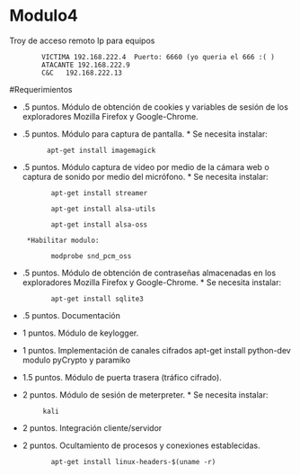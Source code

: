 # Modulo4
Troy de acceso remoto
      Ip para equipos
            
            VICTIMA 192.168.222.4  Puerto: 6660 (yo queria el 666 :( )
            ATACANTE 192.168.222.9
            C&C   192.168.222.13

#Requerimientos
- .5 puntos. Módulo de obtención de cookies y variables de sesión de los exploradores Mozilla
Firefox y Google-Chrome.

- .5 puntos. Módulo para captura de pantalla.
       * Se necesita instalar:
                
            apt-get install imagemagick


- .5 puntos. Módulo captura de video por medio de la cámara web o captura de sonido por
medio del micrófono.
       * Se necesita instalar:
            
             apt-get install streamer

             apt-get install alsa-utils
             
             apt-get install alsa-oss
             
       *Habilitar modulo:
       
             modprobe snd_pcm_oss


- .5 puntos. Módulo de obtención de contraseñas almacenadas en los exploradores Mozilla Firefox y Google-Chrome.
       * Se necesita instalar:
            
             apt-get install sqlite3


- .5 puntos. Documentación

- 1 puntos. Módulo de keylogger.

- 1 puntos. Implementación de canales cifrados
             apt-get install python-dev 
             modulo pyCrypto y paramiko

- 1.5 puntos. Módulo de puerta trasera (tráfico cifrado).

- 2 puntos. Módulo de sesión de meterpreter.
       * Se necesita instalar:
                
           kali 



- 2 puntos. Integración cliente/servidor

- 2 puntos. Ocultamiento de procesos y conexiones establecidas.

             apt-get install linux-headers-$(uname -r)

